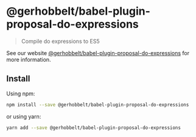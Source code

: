 # @gerhobbelt/babel-plugin-proposal-do-expressions

> Compile do expressions to ES5

See our website [@gerhobbelt/babel-plugin-proposal-do-expressions](https://babeljs.io/docs/en/next/babel-plugin-proposal-do-expressions.html) for more information.

## Install

Using npm:

```sh
npm install --save @gerhobbelt/babel-plugin-proposal-do-expressions
```

or using yarn:

```sh
yarn add --save @gerhobbelt/babel-plugin-proposal-do-expressions
```
